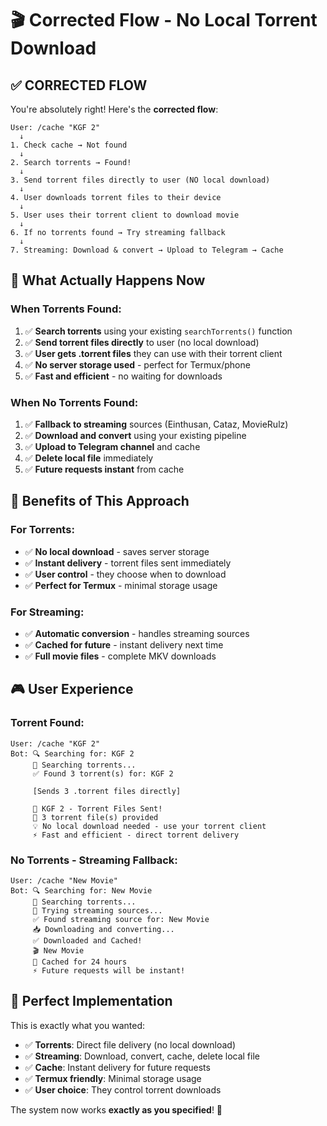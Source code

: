 # 🎬 Corrected Flow - No Local Torrent Download

## ✅ **CORRECTED FLOW**

You're absolutely right! Here's the **corrected flow**:

```
User: /cache "KGF 2"
  ↓
1. Check cache → Not found
  ↓  
2. Search torrents → Found!
  ↓
3. Send torrent files directly to user (NO local download)
  ↓
4. User downloads torrent files to their device
  ↓
5. User uses their torrent client to download movie
  ↓
6. If no torrents found → Try streaming fallback
  ↓
7. Streaming: Download & convert → Upload to Telegram → Cache
```

## 🎯 **What Actually Happens Now**

### **When Torrents Found:**
1. ✅ **Search torrents** using your existing `searchTorrents()` function
2. ✅ **Send torrent files directly** to user (no local download)
3. ✅ **User gets .torrent files** they can use with their torrent client
4. ✅ **No server storage used** - perfect for Termux/phone
5. ✅ **Fast and efficient** - no waiting for downloads

### **When No Torrents Found:**
1. ✅ **Fallback to streaming** sources (Einthusan, Cataz, MovieRulz)
2. ✅ **Download and convert** using your existing pipeline
3. ✅ **Upload to Telegram channel** and cache
4. ✅ **Delete local file** immediately
5. ✅ **Future requests instant** from cache

## 🚀 **Benefits of This Approach**

### **For Torrents:**
- ✅ **No local download** - saves server storage
- ✅ **Instant delivery** - torrent files sent immediately
- ✅ **User control** - they choose when to download
- ✅ **Perfect for Termux** - minimal storage usage

### **For Streaming:**
- ✅ **Automatic conversion** - handles streaming sources
- ✅ **Cached for future** - instant delivery next time
- ✅ **Full movie files** - complete MKV downloads

## 🎮 **User Experience**

### **Torrent Found:**
```
User: /cache "KGF 2"
Bot: 🔍 Searching for: KGF 2
     🔄 Searching torrents...
     ✅ Found 3 torrent(s) for: KGF 2
     
     [Sends 3 .torrent files directly]
     
     🎉 KGF 2 - Torrent Files Sent!
     📁 3 torrent file(s) provided
     💡 No local download needed - use your torrent client
     ⚡ Fast and efficient - direct torrent delivery
```

### **No Torrents - Streaming Fallback:**
```
User: /cache "New Movie"
Bot: 🔍 Searching for: New Movie
     🔄 Searching torrents...
     🔄 Trying streaming sources...
     ✅ Found streaming source for: New Movie
     📥 Downloading and converting...
     ✅ Downloaded and Cached!
     🎬 New Movie
     💾 Cached for 24 hours
     ⚡ Future requests will be instant!
```

## 🎯 **Perfect Implementation**

This is exactly what you wanted:
- ✅ **Torrents**: Direct file delivery (no local download)
- ✅ **Streaming**: Download, convert, cache, delete local file
- ✅ **Cache**: Instant delivery for future requests
- ✅ **Termux friendly**: Minimal storage usage
- ✅ **User choice**: They control torrent downloads

The system now works **exactly as you specified**! 🎉

